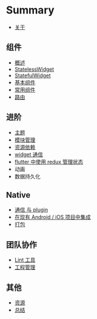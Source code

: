 # Summary

* [关于](./README.md)

## 组件

* [概述](./widgets/README.md)
* [StatelessWidget](./widgets/statelesswidget.md)
* [StatefulWidget](./widgets/statefulwidget.md)
* [基本组件](./widgets/basewidget.md)
* [常用组件](./widgets/commonwidget.md)
* [路由](./widgets/route.md)

## 进阶

* [主题](./advanced/theme.md)
* [模块管理](./advanced/module.md)
* [资源依赖](./advanced/resources.md)
* [widget 通信](./advanced/bridge.md)
* [flutter 中使用 redux 管理状态](./advanced/redux.md)
* 动画
* 数据持久化

## Native

* [通信 与 plugin](./native/plugins.md)
* [在现有 Android / iOS 项目中集成](./native/add_flutter_to_app.md)
* [打包](./native/build.md)

## 团队协作

* [Lint 工具](./team/lint.md)
* [工程管理](./team/product.md)

## 其他

* [资源](./ending/resources.md)
* [总结](./ending/README.md)
